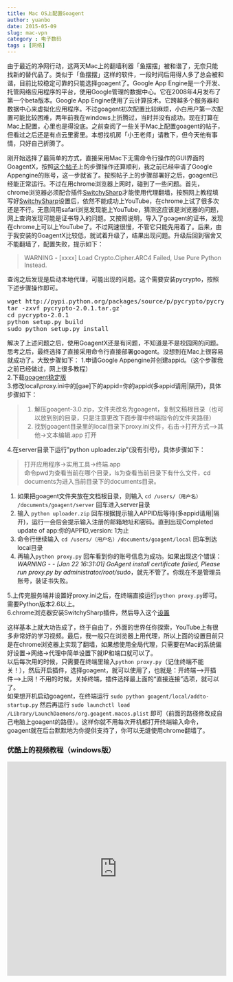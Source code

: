 ```yaml
---
title: Mac OS上配置Goagent
author: yuanbo
date: 2015-05-09
slug: mac-vpn
category : 电子数码
tags : [网络]
---
```


由于最近的净网行动，这两天Mac上的翻墙利器「鱼摆摆」被和谐了，无奈只能找新的替代品了。类似于「鱼摆摆」这样的软件，一段时间后用得人多了总会被和谐，目前比较稳定可靠的只能选择goagent了。Google App Engine是一个开发、托管网络应用程序的平台，使用Google管理的数据中心。它在2008年4月发布了第一个beta版本。Google App Engine使用了云计算技术。它跨越多个服务器和数据中心来虚拟化应用程序。不过goagent初次配置比较麻烦，小白用户第一次配置可能比较困难，两年前我在windows上折腾过，当时并没有成功。现在打算在Mac上配置，心里也是得没底。之前查阅了一些关于Mac上配置goagent的帖子，但看过之后还是有点云里雾里。本想找机房「小王老师」请教下，但今天他有事情，只好自己折腾了。

刚开始选择了最简单的方式，直接采用Mac下无需命令行操作的GUI界面的GoagentX，按照[这个帖子](http://iaiai.iteye.com/blog/1608369)上的步骤操作还算顺利，我之前已经申请了Google Appengine的账号，这一步就省了。按照帖子上的步骤部署好之后，goagent已经能正常运行。不过在用chrome浏览器上网时，碰到了一些问题。首先，chrome浏览器必须配合插件[SwitchySharp](https://code.google.com/p/switchysharp/)才能使用代理翻墙，按照网上教程填写好[SwitchySharp](https://code.google.com/p/switchysharp/)设置后，依然不能成功上YouTube，在chrome上试了很多次还是不行。无意间用safari浏览发现能上YouTube，猜测这应该是浏览器的问题，网上查询发现可能是证书导入的问题。又按照说明，导入了goagent的证书，发现在chrome上可以上YouTube了。不过网速很慢，不管它只能先用着了。后来，由于我安装的GoagentX比较低，就试着升级了，结果出现问题。升级后回到宿舍又不能翻墙了，配置失败，提示如下：
> WARNING - [xxxx] Load Crypto.Cipher.ARC4 Failed, Use Pure Python Instead.

查询之后发现是启动本地代理，可能出现的问题。这个需要安装pycrypto，按照下述步骤操作即可。
<pre>wget http://pypi.python.org/packages/source/p/pycrypto/pycrypto-2.0.1.tar.gz#md5=277aa00f27cfbb08f21063f4beb6de59
tar -zxvf pycrypto-2.0.1.tar.gz`
cd pycrypto-2.0.1
python setup.py build
sudo python setup.py install</pre>

解决了上述问题之后，使用GoagentX还是有问题，不知道是不是校园网的问题。思考之后，最终选择了直接采用命令行直接部署goagent。没想到在Mac上很容易就成功了。大致步骤如下：	
1.申请Google Appengine并创建appid。（这个步骤我之前已经做过，网上很多教程）	
2.下载[goagent稳定版]( http://code.google.com/p/goagent/)  
3.修改local\proxy.ini中的[gae]下的appid=你的appid(多appid请用|隔开)，具体步骤如下：		
> 1) 解压goagent-3.0.zip，文件夹改名为goagent，复制文稿根目录（也可以放到别的目录，只是注意更改下面步骤中终端指令的文件夹路径）
> 2) 找到goagent目录里的local目录下proxy.ini文件，右击->打开方式—>其他->文本编辑.app 打开    
 			
4.在server目录下运行"python uploader.zip"(没有引号)，具体步骤如下：     
      
> 打开应用程序->实用工具->终端.app	
命令pwd为查看当前在哪个目录，ls为查看当前目录下有什么文件，cd documents为进入当前目录下的documents目录。		
1) 如果把goagent文件夹放在文档根目录，则输入 `cd /users/（用户名） /documents/goagent/server` 回车进入server目录	    
2) 输入 `python uploader.zip` 回车根据提示输入APPID后等待(多appid请用|隔开)，运行一会后会提示输入注册的邮箱地址和密码。直到出现Completed update of app:你的APPID,version: 1为止	   
3) 命令行继续输入 `cd /users/（用户名）/documents/goagent/local` 回车到达local目录	
4) 再输入`python proxy.py` 回车看到你的账号信息为成功。如果出现这个错误：*WARNING - - [Jan 22 16:31:01] GoAgent install certificate failed, Please run proxy.py by administrator/root/sudo*，就先不管了。你现在不是管理员账号，装证书失败。   

5.上传完服务端并设置好proxy.ini之后，在终端直接运行`python proxy.py`即可。需要Python版本2.6以上。    	
6.chrome浏览器安装SwitchySharp插件，然后导入这个[设置](http://goagent.googlecode.com/files/SwitchyOptions.bak)

这样基本上就大功告成了，终于自由了，外面的世界任你探索，YouTube上有很多非常好的学习视频。最后，我一般只在浏览器上用代理，所以上面的设置目前只是在chrome浏览器上实现了翻墙，如果想使用全局代理，只需要在Mac的系统偏好设置->网络->代理中简单设置下就IP和端口就可以了。	
以后每次用的时候，只需要在终端里输入`python proxy.py`（记住终端不能关！），然后开启插件，选择goagent，就可以使用了，也就是：开终端-->开插件-->上网！不用的时候，关掉终端，插件选择最上面的“直接连接”选项，就可以了。	
如果想开机启动goagent，在终端运行 `sudo python goagent/local/addto-startup.py` 然后再运行 `sudo launchctl load /Library/LaunchDaemons/org.goagent.macos.plist` 即可（前面的路径修改成自己电脑上goagent的路径）。这样你就不用每次开机都打开终端输入命令，goagent就在后台默默地为你提供支持了，你可以无缝使用chrome翻墙了。

### 优酷上的视频教程（windows版）
<iframe height=498 width=510 src="http://player.youku.com/embed/XNjcwNzU5Nzgw" frameborder=0 allowfullscreen></iframe>
